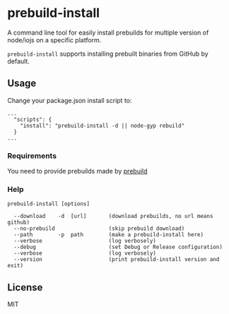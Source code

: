 # prebuild-install

A command line tool for easily install prebuilds for multiple version of node/iojs on a specific platform.

`prebuild-install` supports installing prebuilt binaries from GitHub by default.

## Usage

Change your package.json install script to:
```
...
  "scripts": {
    "install": "prebuild-install -d || node-gyp rebuild"
  }
...
```

### Requirements

You need to provide prebuilds made by [prebuild](https://github.com/mafintosh/prebuild)

### Help
```
prebuild-install [options]

  --download    -d  [url]       (download prebuilds, no url means github)
  --no-prebuild                 (skip prebuild download)
  --path        -p  path        (make a prebuild-install here)
  --verbose                     (log verbosely)
  --debug                       (set Debug or Release configuration)
  --verbose                     (log verbosely)
  --version                     (print prebuild-install version and exit)
 ```

## License

MIT
